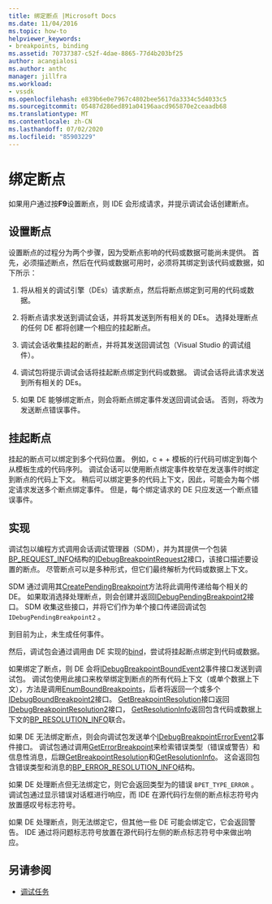 ```yaml
---
title: 绑定断点 |Microsoft Docs
ms.date: 11/04/2016
ms.topic: how-to
helpviewer_keywords:
- breakpoints, binding
ms.assetid: 70737387-c52f-4dae-8865-77d4b203bf25
author: acangialosi
ms.author: anthc
manager: jillfra
ms.workload:
- vssdk
ms.openlocfilehash: e839b6e0e7967c4802bee5617da3334c5d4033c5
ms.sourcegitcommit: 05487d286ed891a04196aacd965870e2ceaadb68
ms.translationtype: MT
ms.contentlocale: zh-CN
ms.lasthandoff: 07/02/2020
ms.locfileid: "85903229"
---
```

# <a name="bind-breakpoints"></a>绑定断点
如果用户通过按**F9**设置断点，则 IDE 会形成请求，并提示调试会话创建断点。

## <a name="set-a-breakpoint"></a>设置断点
 设置断点的过程分为两个步骤，因为受断点影响的代码或数据可能尚未提供。 首先，必须描述断点，然后在代码或数据可用时，必须将其绑定到该代码或数据，如下所示：

1. 将从相关的调试引擎（DEs）请求断点，然后将断点绑定到可用的代码或数据。

2. 将断点请求发送到调试会话，并将其发送到所有相关的 DEs。 选择处理断点的任何 DE 都将创建一个相应的挂起断点。

3. 调试会话收集挂起的断点，并将其发送回调试包（Visual Studio 的调试组件）。

4. 调试包将提示调试会话将挂起断点绑定到代码或数据。 调试会话将此请求发送到所有相关的 DEs。

5. 如果 DE 能够绑定断点，则会将断点绑定事件发送回调试会话。 否则，将改为发送断点错误事件。

## <a name="pending-breakpoints"></a>挂起断点
 挂起的断点可以绑定到多个代码位置。 例如，c + + 模板的行代码可绑定到每个从模板生成的代码序列。 调试会话可以使用断点绑定事件枚举在发送事件时绑定到断点的代码上下文。 稍后可以绑定更多的代码上下文，因此，可能会为每个绑定请求发送多个断点绑定事件。 但是，每个绑定请求的 DE 只应发送一个断点错误事件。

## <a name="implementation"></a>实现
 调试包以编程方式调用会话调试管理器（SDM），并为其提供一个包装[BP_REQUEST_INFO](../../extensibility/debugger/reference/bp-request-info.md)结构的[IDebugBreakpointRequest2](../../extensibility/debugger/reference/idebugbreakpointrequest2.md)接口，该接口描述要设置的断点。 尽管断点可以是多种形式，但它们最终解析为代码或数据上下文。

 SDM 通过调用其[CreatePendingBreakpoint](../../extensibility/debugger/reference/idebugengine2-creatependingbreakpoint.md)方法将此调用传递给每个相关的 DE。 如果取消选择处理断点，则会创建并返回[IDebugPendingBreakpoint2](../../extensibility/debugger/reference/idebugpendingbreakpoint2.md)接口。 SDM 收集这些接口，并将它们作为单个接口传递回调试包 `IDebugPendingBreakpoint2` 。

 到目前为止，未生成任何事件。

 然后，调试包会通过调用由 DE 实现的[bind](../../extensibility/debugger/reference/idebugpendingbreakpoint2-bind.md)，尝试将挂起断点绑定到代码或数据。

 如果绑定了断点，则 DE 会将[IDebugBreakpointBoundEvent2](../../extensibility/debugger/reference/idebugbreakpointboundevent2.md)事件接口发送到调试包。 调试包使用此接口来枚举绑定到断点的所有代码上下文（或单个数据上下文），方法是调用[EnumBoundBreakpoints](../../extensibility/debugger/reference/idebugbreakpointboundevent2-enumboundbreakpoints.md)，后者将返回一个或多个[IDebugBoundBreakpoint2](../../extensibility/debugger/reference/idebugboundbreakpoint2.md)接口。 [GetBreakpointResolution](../../extensibility/debugger/reference/idebugboundbreakpoint2-getbreakpointresolution.md)接口返回[IDebugBreakpointResolution2](../../extensibility/debugger/reference/idebugbreakpointresolution2.md)接口， [GetResolutionInfo](../../extensibility/debugger/reference/idebugbreakpointresolution2-getresolutioninfo.md)返回包含代码或数据上下文的[BP_RESOLUTION_INFO](../../extensibility/debugger/reference/bp-resolution-info.md)联合。

 如果 DE 无法绑定断点，则会向调试包发送单个[IDebugBreakpointErrorEvent2](../../extensibility/debugger/reference/idebugbreakpointerrorevent2.md)事件接口。 调试包通过调用[GetErrorBreakpoint](../../extensibility/debugger/reference/idebugbreakpointerrorevent2-geterrorbreakpoint.md)来检索错误类型（错误或警告）和信息性消息，后跟[GetBreakpointResolution](../../extensibility/debugger/reference/idebugerrorbreakpoint2-getbreakpointresolution.md)和[GetResolutionInfo](../../extensibility/debugger/reference/idebugerrorbreakpointresolution2-getresolutioninfo.md)。 这会返回包含错误类型和消息的[BP_ERROR_RESOLUTION_INFO](../../extensibility/debugger/reference/bp-error-resolution-info.md)结构。

 如果 DE 处理断点但无法绑定它，则它会返回类型为的错误 `BPET_TYPE_ERROR` 。 调试包通过显示错误对话框进行响应，而 IDE 在源代码行左侧的断点标志符号内放置感叹号标志符号。

 如果 DE 处理断点，则无法绑定它，但其他一些 DE 可能会绑定它，它会返回警告。 IDE 通过将问题标志符号放置在源代码行左侧的断点标志符号中来做出响应。

## <a name="see-also"></a>另请参阅
- [调试任务](../../extensibility/debugger/debugging-tasks.md)
